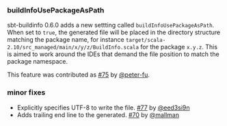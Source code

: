   [@eed3si9n]: https://github.com/eed3si9n
  [@mallman]: https://github.com/mallman
  [@peter-fu]: https://github.com/peter-fu
  [70]: https://github.com/sbt/sbt-buildinfo/pull/70
  [75]: https://github.com/sbt/sbt-buildinfo/pull/75
  [77]: https://github.com/sbt/sbt-buildinfo/pull/77

### buildInfoUsePackageAsPath

sbt-buildinfo 0.6.0 adds a new settting called `buildInfoUsePackageAsPath`.
When set to `true`, the generated file will be placed in the directory structure matching the package name, for instance `target/scala-2.10/src_managed/main/x/y/z/BuildInfo.scala` for the package `x.y.z`. This is aimed to work around the IDEs that demand the file position to match the package namespace.

This feature was contributed as [#75][75] by [@peter-fu][@peter-fu].

### minor fixes

- Explicitly specifies UTF-8 to write the file. [#77][77] by [@eed3si9n][@eed3si9n]
- Adds trailing end line to the generated. [#70][70] by [@mallman][@mallman]
